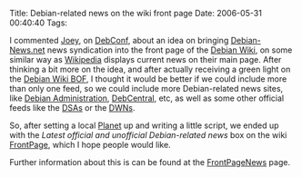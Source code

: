 Title: Debian-related news on the wiki front page
Date: 2006-05-31 00:40:40
Tags: 

<p>I commented <a target="_blank" href="http://www.kitenet.net/~joey/">Joey</a>, on <a href="http://www.debconf.org">DebConf</a>, about an idea on bringing <a target="_blank" href="http://www.debian-news.net">Debian-News.net</a> news syndication into the front page of the <a target="_blank" href="http://wiki.debian.org/">Debian Wiki</a>, on some similar way as <a target="_blank" href="http://en.wikipedia.org/">Wikipedia</a> displays current news on their main page. After thinking a bit more on the idea, and after actually receiving a green light on the <a target="_blank" href="http://wiki.debian.org/WikiBoF">Debian Wiki BOF</a>, I thought it would be better if we could include more than only one feed, so we could include more Debian-related news sites, like <a target="_blank" href="http://www.debian-administration.org/">Debian Administration</a>, <a target="_blank" href="http://www.debcentral.org/">DebCentral</a>, etc, as well as some other official feeds like the <a target="_blank" href="http://www.debian.org/security/">DSAs</a> or the <a target="_blank" href="http://www.debian.org/News/weekly">DWNs</a>.</p>

<p>So, after setting a local <a target="_blank" href="http://www.planetplanet.org">Planet</a> up and writing a little script, we ended up with the <em>Latest official and unofficial Debian-related news</em> box on the wiki <a target="_blank" href="http://wiki.debian.org/FrontPage">FrontPage</a>, which I hope people would like.</p>

<p>Further information about this is can be found at the <a target="_blank" href="http://wiki.debian.org/FrontPageNews">FrontPageNews</a> page.</p>
